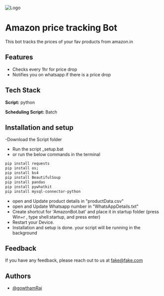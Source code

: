 
![Logo](https://play-lh.googleusercontent.com/WM_vcLlp6vCLoc8O6W7KCKClI_PnKIZFlhnfkUoB7NSTEBrHbT_ZLww86M__DtZ2hMA)


# Amazon price tracking Bot

This bot tracks the prices of your fav products from amazon.in 


## Features

- Checks every 1hr for price drop
- Notifies you on whatsapp if there is a price drop



## Tech Stack

**Script:** python

**Scheduling Script:** Batch


## Installation and setup

-Download the Script folder 
- Run the script _setup.bat 
- or run the below commands in the terminal
```bash
pip install requests
pip install os;
pip install bs4 
pip install BeautifulSoup
pip install pandas
pip install pywhatkit
pip install mysql-connector-python
```
- open and Update product details in "productData.csv"
- open and Update Whatsapp number in "WhatsAppDetails.txt"
- Create shortcut for 'AmazonBot.bat' and place it in startup folder (press Win+r , type shell:startup, and press enter)
- Restart your Device.
- Installation and setup is done. your script will be running in the background
    
## Feedback

If you have any feedback, please reach out to us at fake@fake.com


## Authors

- [@gowthamRaj](https://linktr.ee/reachgowthamraj)

